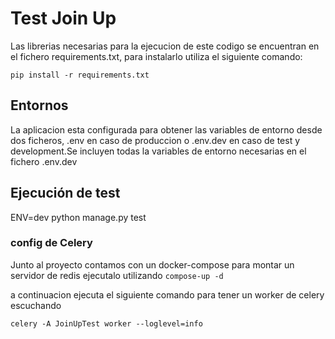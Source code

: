 # Test Join Up
Las librerias necesarias para la ejecucion de este codigo se encuentran en el fichero requirements.txt, para instalarlo utiliza el siguiente comando:

`pip install -r requirements.txt`

## Entornos
La aplicacion esta configurada para obtener las variables de entorno desde dos ficheros, .env en caso de produccion o .env.dev en caso de test y development.Se incluyen todas la variables de entorno necesarias en el fichero .env.dev

## Ejecución de test
ENV=dev python manage.py test

### config de Celery
Junto al proyecto contamos con un docker-compose para montar un servidor de redis
ejecutalo utilizando `compose-up -d`

a continuacion ejecuta el siguiente comando para tener un worker de celery escuchando

`celery -A JoinUpTest worker --loglevel=info`

